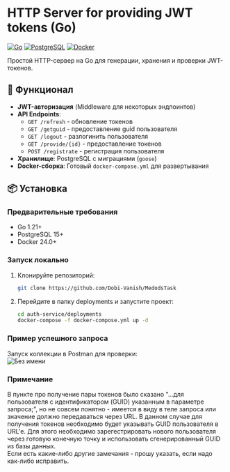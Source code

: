 # HTTP Server for providing JWT tokens (Go)

[![Go](https://img.shields.io/badge/Go-1.21+-blue.svg)](https://golang.org/)
[![PostgreSQL](https://img.shields.io/badge/PostgreSQL-15+-blue.svg)](https://www.postgresql.org/)
[![Docker](https://img.shields.io/badge/Docker-24.0+-blue.svg)](https://www.docker.com/)

Простой HTTP-сервер на Go для генерации, хранения и проверки JWT-токенов.

## 🚀 Функционал
- **JWT-авторизация** (Middleware для некоторых эндпоинтов)
- **API Endpoints**:
  - `GET /refresh` - обновление токенов
  - `GET /getguid` - предоставление guid пользователя
  - `GET /logout` - разлогинить пользователя
  - `GET /provide/{id}` - предоставление токенов
  - `POST /registrate` - регистрация пользователя
- **Хранилище**: PostgreSQL с миграциями (`goose`)
- **Docker-сборка**: Готовый `docker-compose.yml` для развертывания

## 📦 Установка
### Предварительные требования
- Go 1.21+
- PostgreSQL 15+
- Docker 24.0+

### Запуск локально
1. Клонируйте репозиторий:
   ```bash
   git clone https://github.com/Dobi-Vanish/MedodsTask
2. Перейдите в папку deployments и запустите проект:
   ```bash
   cd auth-service/deployments
   docker-compose -f docker-compose.yml up -d
### Пример успешного запроса
 Запуск коллекции в Postman для проверки:  
![Без имени](https://github.com/user-attachments/assets/1a800bf0-dcd1-4705-8c61-b3e13dd54eed)


 ### Примечание
 В пункте про получение пары токенов было сказано "...для пользователя с идентификатором (GUID) указанным в параметре запроса;", но не совсем понятно - имеется в виду в теле запроса или значение должно передаваться через URL. В данном случае для получения токенов необходимо будет указывать GUID пользователя в URL'e. Для этого необходимо зарегестрировать нового пользователя через готовую конечную точку и использовать сгенерированный GUID из базы данных.  
 Если есть какие-либо другие замечания - прошу указать, если надо как-либо исправить.

